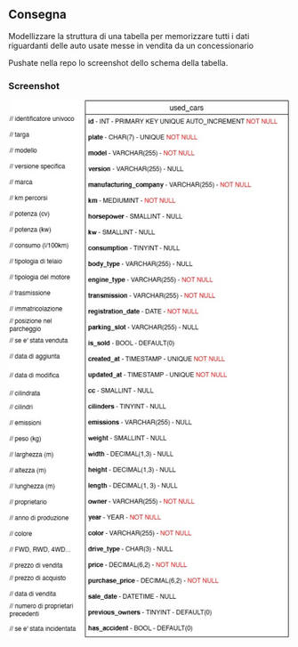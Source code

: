 ## Consegna
Modellizzare la struttura di una tabella per memorizzare tutti i dati riguardanti delle auto usate messe in vendita da un concessionario

Pushate nella repo lo screenshot dello schema della tabella.

### Screenshot
![used_cars table](boolean_used_cars.jpg "used_cars table")

